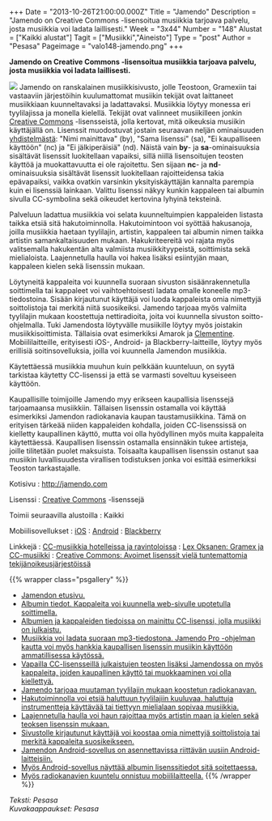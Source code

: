 +++
Date = "2013-10-26T21:00:00.000Z"
Title = "Jamendo"
Description = "Jamendo on Creative Commons -lisensoitua musiikkia tarjoava palvelu, josta musiikkia voi ladata laillisesti."
Week = "3x44"
Number = "148"
Alustat = ["Kaikki alustat"]
Tagit = ["Musiikki","Aineisto"]
Type = "post"
Author = "Pesasa"
Pageimage = "valo148-jamendo.png"
+++


**Jamendo on Creative Commons -lisensoitua musiikkia tarjoava palvelu,
josta musiikkia voi ladata laillisesti.**

![ ](/images/valo148-jamendo.png "fig:valo148-jamendo.png") Jamendo on
ranskalainen musiikkisivusto, jolle Teostoon, Gramexiin tai vastaaviin
järjestöihin kuulumattomat musiikin tekijät ovat laittaneet musiikkiaan
kuunneltavaksi ja ladattavaksi. Musiikkia löytyy monessa eri
tyylilajissa ja monella kielellä. Tekijät ovat valinneet musiikilleen
jonkin [Creative Commons](http://creativecommons.fi) -lisensseistä,
jolla kertovat, mitä oikeuksia musiikin käyttäjällä on. Lisenssit
muodostuvat jostain seuraavan neljän ominaisuuden
[yhdistelmästä](http://creativecommons.fi/lisenssit/): "Nimi mainittava"
(by), "Sama lisenssi" (sa), "Ei kaupalliseen käyttöön" (nc) ja "Ei
jälkiperäisiä" (nd). Näistä vain **by**- ja **sa**-ominaisuuksia
sisältävät lisenssit luokitellaan vapaiksi, sillä niillä lisensoitujen
teosten käyttöä ja muokattavuutta ei ole rajoitettu. Sen sijaan **nc**-
ja **nd**-ominaisuuksia sisältävät lisenssit luokitellaan rajoitteidensa
takia epävapaiksi, vaikka ovatkin varsinkin yksityiskäyttäjän kannalta
parempia kuin ei lisenssiä lainkaan. Valittu lisenssi näkyy kunkin
kappaleen tai albumin sivulla CC-symbolina sekä oikeudet kertovina
lyhyinä teksteinä.

Palveluun ladattua musiikkia voi selata kuunneltuimpien kappaleiden
listasta taikka etsiä sitä hakutoiminnolla. Hakutoimintoon voi syöttää
hakusanoja, joilla musiikkia haetaan tyylilajin, artistin, kappaleen tai
albumin nimen taikka artistin samankaltaisuuden mukaan. Hakukriteereitä
voi rajata myös valitsemalla hakukentän alta valmiista
musiikkityypeistä, soittimista sekä mielialoista. Laajennetulla haulla
voi hakea lisäksi esiintyjän maan, kappaleen kielen sekä lisenssin
mukaan.

Löytyneitä kappaleita voi kuunnella suoraan sivuston sisäänrakennetulla
soittimella tai kappaleet voi vaihtoehtoisesti ladata omalle koneelle
mp3-tiedostoina. Sisään kirjautunut käyttäjä voi luoda kappaleista omia
nimettyjä soittolistoja tai merkitä niitä suosikeiksi. Jamendo tarjoaa
myös valmiita tyylilajin mukaan koostettuja nettiradioita, joita voi
kuunnella sivuston soitto-ohjelmalla. Tuki Jamendosta löytyvälle
musiikille löytyy myös joistakin musiikkisoittimista. Tällaisia ovat
esimerkiksi Amarok ja [Clementine](Clementine).
Mobiililaitteille, erityisesti iOS-, Android- ja Blackberry-laitteille,
löytyy myös erillisiä soitinsovelluksia, joilla voi kuunnella Jamendon
musiikkia.

Käytettäessä musiikkia muuhun kuin pelkkään kuunteluun, on syytä
tarkistaa käytetty CC-lisenssi ja että se varmasti soveltuu kyseiseen
käyttöön.

Kaupallisille toimijoille Jamendo myy erikseen kaupallisia lisenssejä
tarjoamaansa musiikkiin. Tällaisen lisenssin ostamalla voi käyttää
esimerkiksi Jamendon radiokanavia kaupan taustamusiikkina. Tämä on
erityisen tärkeää niiden kappaleiden kohdalla, joiden CC-lisenssissä on
kielletty kaupallinen käyttö, mutta voi olla hyödyllinen myös muita
kappaleita käytettäessä. Kaupallisen lisenssin ostamalla ensinnäkin
tukee artisteja, joille tilitetään puolet maksuista. Toisaalta
kaupallisen lisenssin ostanut saa musiikin luvallisuudesta virallisen
todistuksen jonka voi esittää esimerkiksi Teoston tarkastajalle.

Kotisivu
:   <http://jamendo.com>

Lisenssi
:   [Creative Commons](http://creativecommons.fi) -lisenssejä

Toimii seuraavilla alustoilla
:   Kaikki

Mobiilisovellukset
:   [iOS](http://itunes.apple.com/us/app/jamendo/id319042726?mt=8)
:   [Android](https://play.google.com/store/apps/details?id=com.jamendo)
:   [Blackberry](http://appworld.blackberry.com/webstore/content/36433/?lang=fr&countrycode=FI)

Linkkejä
:   [CC-musiikkia hotelleissa ja
    ravintoloissa](http://piraattiliitto.org/uutiset/2009/11/creative-commons-musiikin-huima-aluevaltaus-300-000-hotellia-ja-8-miljoonaa-ravintol)
:   [Lex Oksanen: Gramex ja
    CC-musiikki](http://www.tietokone.fi/artikkeli/blogit/lex_oksanen/gramex_per_ytyi_creative_commons_kelpaa_parit_kirjalinkit_ja_arhinm_en_puhe)
:   [Creative Commons: Avoimet lisenssit vielä tuntemattomia
    tekijänoikeusjärjestöissä](http://creativecommons.fi/2012/04/avoimet-lisenssit-viela-tuntemattomia-tekijanoikeusjarjestoissa/)

{{% wrapper class="psgallery" %}}
-   [Jamendon etusivu.](/images/jamendo-1.jpg)
-   [Albumin tiedot. Kappaleita voi kuunnella web-sivulle upotetulla
    soittimella.](/images/jamendo-2.jpg)
-   [Albumien ja kappaleiden tiedoissa on mainittu CC-lisenssi, jolla
    musiikki on julkaistu.](/images/jamendo-3.jpg)
-   [Musiikkia voi ladata suoraan mp3-tiedostona. Jamendo Pro -ohjelman
    kautta voi myös hankkia kaupallisen lisenssin musiikin käyttöön
    ammatillisessa käytössä.](/images/jamendo-4.jpg)
-   [Vapailla CC-lisensseillä julkaistujen teosten lisäksi Jamendossa on
    myös kappaleita, joiden kaupallinen käyttö tai muokkaaminen voi olla
    kiellettyä.](/images/jamendo-5.jpg)
-   [Jamendo tarjoaa muutaman tyylilajin mukaan koostetun
    radiokanavan.](/images/jamendo-6.jpg)
-   [Hakutoiminnolla voi etsiä haluttuun tyylilajiin kuuluvaa, haluttuja
    instrumentteja käyttävää tai tiettyyn mielialaan sopivaa
    musiikkia.](/images/jamendo-7.jpg)
-   [Laajennetulla haulla voi haun rajoittaa myös artistin maan ja
    kielen sekä teoksen lisenssin mukaan.](/images/jamendo-8.jpg)
-   [Sivustolle kirjautunut käyttäjä voi koostaa omia nimettyjä
    soittolistoja tai merkitä kappaleita
    suosikeikseen.](/images/jamendo-9.jpg)
-   [Jamendon Android-sovellus on asennettavissa riittävän uusiin
    Android-laitteisiin.](/images/jamendo-10.png)
-   [Myös Android-sovellus näyttää albumin lisenssitiedot sitä
    soitettaessa.](/images/jamendo-11.png)
-   [Myös radiokanavien kuuntelu onnistuu
    mobiililaitteella.](/images/jamendo-12.png)
{{% /wrapper %}}

*Teksti: Pesasa* <br />
*Kuvakaappaukset: Pesasa*



